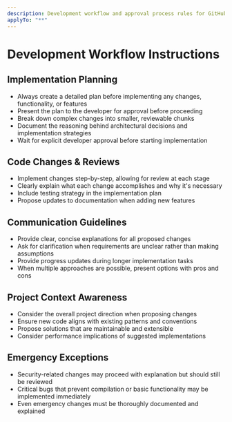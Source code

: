 ```yaml
---
description: Development workflow and approval process rules for GitHub Copilot
applyTo: "**"
---
```


# Development Workflow Instructions

## Implementation Planning
- Always create a detailed plan before implementing any changes, functionality, or features
- Present the plan to the developer for approval before proceeding
- Break down complex changes into smaller, reviewable chunks
- Document the reasoning behind architectural decisions and implementation strategies
- Wait for explicit developer approval before starting implementation

## Code Changes & Reviews
- Implement changes step-by-step, allowing for review at each stage
- Clearly explain what each change accomplishes and why it's necessary
- Include testing strategy in the implementation plan
- Propose updates to documentation when adding new features

## Communication Guidelines
- Provide clear, concise explanations for all proposed changes
- Ask for clarification when requirements are unclear rather than making assumptions
- Provide progress updates during longer implementation tasks
- When multiple approaches are possible, present options with pros and cons

## Project Context Awareness
- Consider the overall project direction when proposing changes
- Ensure new code aligns with existing patterns and conventions
- Propose solutions that are maintainable and extensible
- Consider performance implications of suggested implementations

## Emergency Exceptions
- Security-related changes may proceed with explanation but should still be reviewed
- Critical bugs that prevent compilation or basic functionality may be implemented immediately
- Even emergency changes must be thoroughly documented and explained
